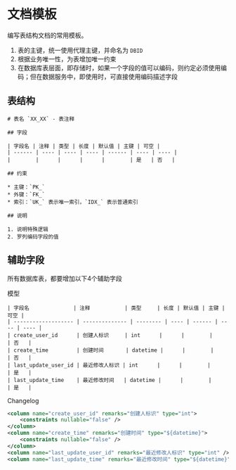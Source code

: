 # 文档模板

编写表结构文档的常用模板。

1. 表的主键，统一使用代理主键，并命名为 `DBID`
2. 根据业务唯一性，为表增加唯一约束
3. 在数据库表层面，即存储时，如果一个字段的值可以编码，则约定必须使用编码；但在数据服务中，即使用时，可直接使用编码描述字段

## 表结构

```text
# 表名 `XX_XX` - 表注释

## 字段

| 字段名 | 注释 | 类型 | 长度 | 默认值 | 主键 | 可空 |
| ------ | ---- | ---- | ---- | ------ | ---- | ---- |
|        |      |      |      |        | 是   | 否   |

## 约束

* 主键：`PK_`
* 外键：`FK_`
* 索引：`UK_` 表示唯一索引，`IDX_` 表示普通索引

## 说明

1. 说明特殊逻辑
2. 罗列编码字段的值
```

## 辅助字段

所有数据库表，都要增加以下4个辅助字段

模型

```text
| 字段名              | 注释           | 类型     | 长度 | 默认值 | 主键 | 可空 |
| ------------------- | -------------- | -------- | ---- | ------ | ---- | ---- |
| create_user_id      | 创建人标识     | int      |      |        |      | 否   |
| create_time         | 创建时间       | datetime |      |        |      | 否   |
| last_update_user_id | 最近修改人标识 | int      |      |        |      | 是   |
| last_update_time    | 最近修改时间   | datetime |      |        |      | 是   |
```

Changelog

```xml
<column name="create_user_id" remarks="创建人标识" type="int">
    <constraints nullable="false" />
</column>
<column name="create_time" remarks="创建时间" type="${datetime}">
    <constraints nullable="false" />
</column>
<column name="last_update_user_id" remarks="最近修改人标识" type="int" />
<column name="last_update_time" remarks="最近修改时间" type="${datetime}" />
```
